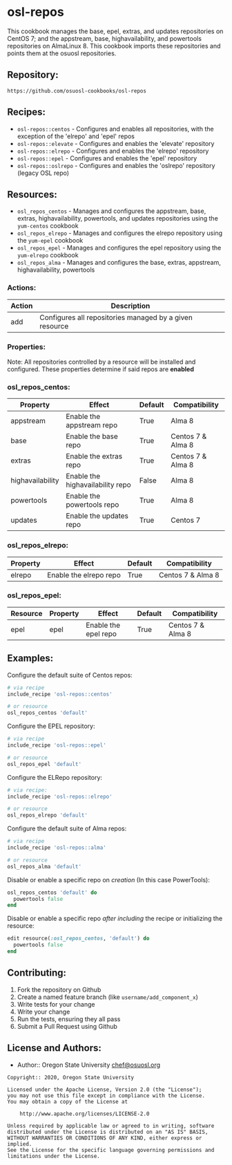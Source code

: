 osl-repos
================

This cookbook manages the base, epel, extras, and updates repositories on CentOS 7; and the appstream, base, highavailability, and powertools repositories on AlmaLinux 8. This cookbook imports these repositories and points them at the osuosl
repositories.

## Repository:

```
https://github.com/osuosl-cookbooks/osl-repos
```

## Recipes:

- `osl-repos::centos`  - Configures and enables all repositories, with the exception of the 'elrepo' and 'epel' repos
- `osl-repos::elevate` - Configures and enables the 'elevate' repository
- `osl-repos::elrepo`  - Configures and enables the 'elrepo' repository
- `osl-repos::epel`    - Configures and enables the 'epel' repository
- `osl-repos::oslrepo` - Configures and enables the 'oslrepo' repository (legacy OSL repo)

## Resources:

- `osl_repos_centos` - Manages and configures the appstream, base, extras, highavailability, powertools, and updates repositories using the `yum-centos` cookbook
- `osl_repos_elrepo` - Manages and configures the elrepo repository using the `yum-epel` cookbook
- `osl_repos_epel`   - Manages and configures the epel repository using the `yum-elrepo` cookbook
- `osl_repos_alma`   - Manages and configures the base, extras, appstream, highavailability, powertools

### Actions:

| Action   | Description                                                              |
|--------  |------------------------------------------------------------------------  |
| add      | Configures all repositories managed by a given resource                  |

### Properties:

Note: All repositories controlled by a resource will be installed and configured. These properties determine if said repos are **enabled**

### osl_repos_centos:
| Property          | Effect                            | Default  | Compatibility     |
|-----------------  |---------------------------------  |--------  |-----------------  |
| appstream         | Enable the appstream repo         | True     | Alma 8            |
| base              | Enable the base repo              | True     | Centos 7 & Alma 8 |
| extras            | Enable the extras repo            | True     | Centos 7 & Alma 8 |
| highavailability  | Enable the highavailability repo  | False    | Alma 8            |
| powertools        | Enable the powertools repo        | True     | Alma 8            |
| updates           | Enable the updates repo           | True     | Centos 7          |

### osl_repos_elrepo:
| Property          | Effect                            | Default  | Compatibility     |
|-----------------  |---------------------------------  |--------  |-----------------  |
| elrepo            | Enable the elrepo repo            | True     | Centos 7 & Alma 8 |

### osl_repos_epel:
| Resource    | Property          | Effect                            | Default  | Compatibility     |
|-----------  |-----------------  |---------------------------------  |--------  |-----------------  |
| epel        | epel              | Enable the epel repo              | True     | Centos 7 & Alma 8 |
## Examples:

Configure the default suite of Centos repos:
```ruby
# via recipe
include_recipe 'osl-repos::centos'

# or resource
osl_repos_centos 'default'
```

Configure the EPEL repository:
```ruby
# via recipe
include_recipe 'osl-repos::epel'

# or resource
osl_repos_epel 'default'
```

Configure the ELRepo repository:
```ruby
# via recipe:
include_recipe 'osl-repos::elrepo'

# or resource
osl_repos_elrepo 'default'
```

Configure the default suite of Alma repos:
```ruby
# via recipe
include_recipe 'osl-repos::alma'

# or resource
osl_repos_alma 'default'
```

Disable or enable a specific repo on *creation* (In this case PowerTools):
```ruby
osl_repos_centos 'default' do
  powertools false
end
```

Disable or enable a specific repo *after including* the recipe or initializing the resource:
```ruby
edit resource(:osl_repos_centos, 'default') do
  powertools false
end
```

## Contributing:

1. Fork the repository on Github
2. Create a named feature branch (like `username/add_component_x`)
3. Write tests for your change
4. Write your change
5. Run the tests, ensuring they all pass
6. Submit a Pull Request using Github

## License and Authors:

- Author:: Oregon State University <chef@osuosl.org>

```text
Copyright:: 2020, Oregon State University

Licensed under the Apache License, Version 2.0 (the "License");
you may not use this file except in compliance with the License.
You may obtain a copy of the License at

    http://www.apache.org/licenses/LICENSE-2.0

Unless required by applicable law or agreed to in writing, software
distributed under the License is distributed on an "AS IS" BASIS,
WITHOUT WARRANTIES OR CONDITIONS OF ANY KIND, either express or implied.
See the License for the specific language governing permissions and
limitations under the License.
```

